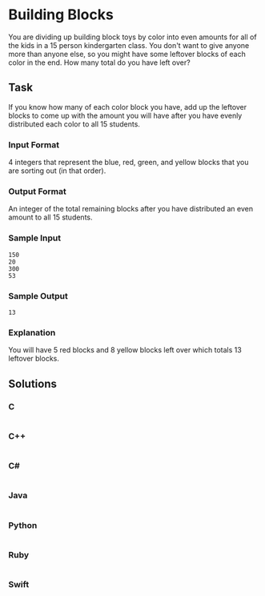 # Building Blocks
You are dividing up building block toys by color into even amounts for all of the kids in a 15 person kindergarten class. You don't want to give anyone more than anyone else, so you might have some leftover blocks of each color in the end. How many total do you have left over?
## Task
If you know how many of each color block you have, add up the leftover blocks to come up with the amount you will have after you have evenly distributed each color to all 15 students.
### Input Format
4 integers that represent the blue, red, green, and yellow blocks that you are sorting out (in that order).
### Output Format
An integer of the total remaining blocks after you have distributed an even amount to all 15 students.
### Sample Input
```
150
20
300
53
```
### Sample Output
```
13
```
### Explanation
You will have 5 red blocks and 8 yellow blocks left over which totals 13 leftover blocks.
## Solutions
### C
```c
```
### C++
```cpp
```
### C#
```cs
```
### Java
```java
```
### Python
```python
```
### Ruby
```ruby
```
### Swift
```swift
```